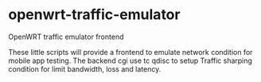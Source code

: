 # openwrt-traffic-emulator
OpenWRT traffic emulator frontend


These little scripts will provide a frontend to emulate network condition for mobile app testing. The backend cgi use tc qdisc to setup Traffic sharping condition for limit bandwidth, loss and latency.
